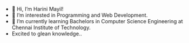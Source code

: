 - 👋 Hi, I’m Harini Mayil!
- 👀 I’m interested in Programming and Web Development.
- 🌱 I’m currently learning Bachelors in Computer Science Engineering at Chennai Institute of Technology.
- Excited to glean knowledge..
  

<!---
Harini200712/Harini200712 is a ✨ special ✨ repository because its `README.md` (this file) appears on your GitHub profile.
You can click the Preview link to take a look at your changes.
--->
